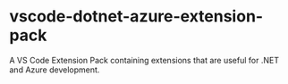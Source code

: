 # vscode-dotnet-azure-extension-pack
A VS Code Extension Pack containing extensions that are useful for .NET and Azure development.
